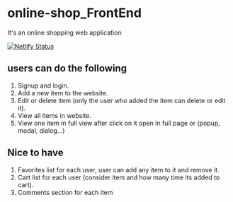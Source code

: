 # online-shop_FrontEnd

It's an online shopping web application

[![Netlify Status](https://api.netlify.com/api/v1/badges/31dfe529-f74c-4f2d-a839-3661e1292d63/deploy-status)](https://app.netlify.com/sites/online-shop-ya/deploys)

## users can do the following

1. Signup and login.
2. Add a new item to the website.
3. Edit or delete item (only the user who added the item can delete or edit it).
4. View all items in website.
5. View one item in full view after click on it open in full page or (popup, modal, dialog...)

## Nice to have

1. Favorites list for each user, user can add any item to it and remove it.
2. Cart list for each user (consider item and how many time its added to cart).
3. Comments section for each item
